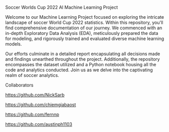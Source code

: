 Soccer Worlds Cup 2022 AI Machine Learning Project

Welcome to our Machine Learning Project focused on exploring the intricate landscape of soccer World Cup 2022 statistics. Within this repository, you'll find comprehensive documentation of our journey. We commenced with an in-depth Exploratory Data Analysis (EDA), meticulously prepared the data for modeling, and rigorously trained and evaluated diverse machine learning models. 

Our efforts culminate in a detailed report encapsulating all decisions made and findings unearthed throughout the project. Additionally, the repository encompasses the dataset utilized and a Python notebook housing all the code and analytics conducted. Join us as we delve into the captivating realm of soccer analytics.


Collaborators

https://github.com/NickSarb

https://github.com/chiemgiabaost

https://github.com/fernnp

https://github.com/austinph1103

